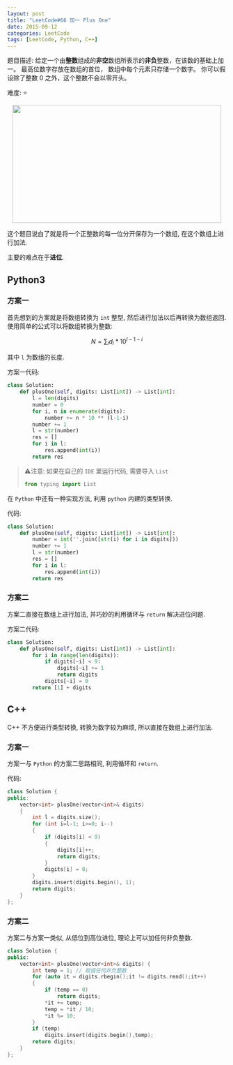 ```yaml
---
layout: post
title: "LeetCode#66 加一 Plus One"
date: 2015-09-12
categories: LeetCode
tags: [LeetCode, Python, C++]
---
```


题目描述: 给定一个由**整数**组成的**非空**数组所表示的**非负**整数，在该数的基础上加一。
最高位数字存放在数组的首位， 数组中每个元素只存储一个数字。
你可以假设除了整数 0 之外，这个整数不会以零开头。

难度: ⭐

<!-- more -->

<p align="center">
<img src="https://s2.ax1x.com/2019/04/19/EpJHLF.png" style="width:480px;height:270px;" />
</p>

这个题目说白了就是将一个正整数的每一位分开保存为一个数组, 在这个数组上进行加法.

主要的难点在于**进位**.

## Python3

### 方案一

首先想到的方案就是将数组转换为 `int` 整型, 然后进行加法以后再转换为数组返回.
使用简单的公式可以将数组转换为整数:

$$ N = \sum_i d_i * 10^{l-1-i} $$

其中 `l` 为数组的长度.

方案一代码:

```python
class Solution:
    def plusOne(self, digits: List[int]) -> List[int]:
        l = len(digits)
        number = 0
        for i, n in enumerate(digits):
            number += n * 10 ** (l-1-i)
        number += 1
        l = str(number)
        res = []
        for i in l:
            res.append(int(i))
        return res
```

> ⚠️注意: 如果在自己的 `IDE` 里运行代码, 需要导入 `List`
>
> ```python
> from typing import List
> ```

在 `Python` 中还有一种实现方法, 利用 `python` 内建的类型转换.

代码:

```python
class Solution:
    def plusOne(self, digits: List[int]) -> List[int]:
        number = int(''.join([str(i) for i in digits]))
        number += 1
        l = str(number)
        res = []
        for i in l:
            res.append(int(i))
        return res
```

### 方案二

方案二直接在数组上进行加法, 并巧妙的利用循环与 `return` 解决进位问题.

方案二代码:

```python
class Solution:
    def plusOne(self, digits: List[int]) -> List[int]:
        for i in range(len(digits)):
            if digits[~i] < 9:
                digits[~i] += 1
                return digits
            digits[~i] = 0
        return [1] + digits
```

## C++

C++ 不方便进行类型转换, 转换为数字较为麻烦, 所以直接在数组上进行加法.

### 方案一

方案一与 `Python` 的方案二思路相同, 利用循环和 `return`.

代码:

```c++
class Solution {
public:
    vector<int> plusOne(vector<int>& digits)
    {
        int l = digits.size();
        for (int i=l-1; i>=0; i--)
        {
            if (digits[i] < 9)
            {
                digits[i]++;
                return digits;
            }
            digits[i] = 0;
        }
        digits.insert(digits.begin(), 1);
        return digits;
    }
};
```

### 方案二

方案二与方案一类似, 从低位到高位进位, 理论上可以加任何非负整数.

```c++
class Solution {
public:
    vector<int> plusOne(vector<int>& digits) {
        int temp = 1; // 赋值任何非负整数
        for (auto it = digits.rbegin();it != digits.rend();it++)
        {
            if (temp == 0)
                return digits;
            *it += temp;
            temp = *it / 10;
            *it %= 10;
        }
        if (temp)
            digits.insert(digits.begin(),temp);
        return digits;
    }
};
```